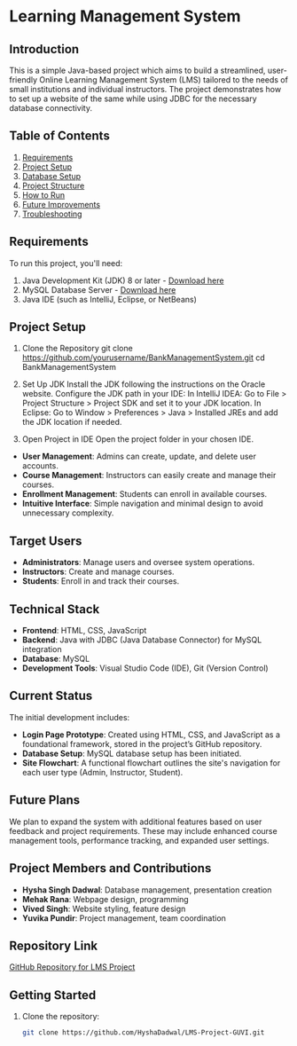 # Learning Management System

## Introduction
This is a simple Java-based project which aims to build a streamlined, user-friendly Online Learning Management System (LMS) tailored to the needs of small institutions and individual instructors. The project demonstrates how to set up a website of the same while using JDBC for the necessary database connectivity. 

## Table of Contents
1. [Requirements](#requirements)
2. [Project Setup](#project-setup)
3. [Database Setup](#database-setup)
4. [Project Structure](#project-structure)
5. [How to Run](#how-to-run)
6. [Future Improvements](#future-improvements)
7. [Troubleshooting](#troubleshooting)

## Requirements
To run this project, you'll need:

1. Java Development Kit (JDK) 8 or later - [Download here](https://www.oracle.com/in/java/technologies/downloads/)
2. MySQL Database Server - [Download here](https://www.mysql.com/downloads/)
3. Java IDE (such as IntelliJ, Eclipse, or NetBeans)

## Project Setup
1. Clone the Repository
   git clone https://github.com/yourusername/BankManagementSystem.git
   cd BankManagementSystem
   
2. Set Up JDK
   Install the JDK following the instructions on the Oracle website.
   Configure the JDK path in your IDE:
      In IntelliJ IDEA: Go to File > Project Structure > Project SDK and set it to your JDK location.
      In Eclipse: Go to Window > Preferences > Java > Installed JREs and add the JDK location if needed.
   
3. Open Project in IDE
      Open the project folder in your chosen IDE.









- **User Management**: Admins can create, update, and delete user accounts.
- **Course Management**: Instructors can easily create and manage their courses.
- **Enrollment Management**: Students can enroll in available courses.
- **Intuitive Interface**: Simple navigation and minimal design to avoid unnecessary complexity.

## Target Users
- **Administrators**: Manage users and oversee system operations.
- **Instructors**: Create and manage courses.
- **Students**: Enroll in and track their courses.

## Technical Stack
- **Frontend**: HTML, CSS, JavaScript
- **Backend**: Java with JDBC (Java Database Connector) for MySQL integration
- **Database**: MySQL
- **Development Tools**: Visual Studio Code (IDE), Git (Version Control)

## Current Status
The initial development includes:
- **Login Page Prototype**: Created using HTML, CSS, and JavaScript as a foundational framework, stored in the project’s GitHub repository.
- **Database Setup**: MySQL database setup has been initiated.
- **Site Flowchart**: A functional flowchart outlines the site's navigation for each user type (Admin, Instructor, Student).

## Future Plans
We plan to expand the system with additional features based on user feedback and project requirements. These may include enhanced course management tools, performance tracking, and expanded user settings.

## Project Members and Contributions
- **Hysha Singh Dadwal**: Database management, presentation creation
- **Mehak Rana**: Webpage design, programming
- **Vived Singh**: Website styling, feature design
- **Yuvika Pundir**: Project management, team coordination

## Repository Link
[GitHub Repository for LMS Project](https://github.com/HyshaDadwal/LMS-Project-GUVI.git)

## Getting Started
1. Clone the repository:  
   ```bash
   git clone https://github.com/HyshaDadwal/LMS-Project-GUVI.git
